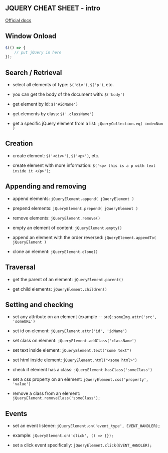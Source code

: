 ## JQUERY CHEAT SHEET - intro

[Official docs](https://api.jquery.com/)

## Window Onload

```javascript
$(() => {
	// put jQuery in here
});
```

## Search / Retrieval

- select all elements of type: `$('div')`, `$('p')`, etc.

- you can get the body of the document with: `$('body')`

- get element by id: `$('#idName')`

- get elements by class: `$('.className')`

- get a specific jQuery element from a list: `jQueryCollection.eq( indexNum )`

## Creation

- create element: `$('<div>')`, `$('<p>')`, etc.

- create element with more information: `$('<p> this is a p with text inside it </p>')`;

## Appending and removing

- append elements: `jQueryElement.append( jQueryElement )`

- prepend elements: `jQueryElement.prepend( jQueryElement )`

- remove elements: `jQueryElement.remove()`

- empty an element of content:
`jQueryElement.empty()`

- append an element with the order reversed: `jQueryElement.appendTo( jQueryElement )`

- clone an element: `jQueryElement.clone()`

## Traversal

- get the parent of an element: `jQueryElement.parent()`

- get child elements: `jQueryElement.children()`

## Setting and checking

- set any attribute on an element (example -- src): `someImg.attr('src', 'someURL')`

- set id on element: `jQueryElement.attr('id', 'idName')`

- set class on element: `jQueryElement.addClass('className')`

- set text inside element: `jQueryElement.text("some text")`

- set html inside element: `jQueryElement.html("<some html>")`
- check if element has a class: `jQueryElement.hasClass('someClass')`

- set a css property on an element: `jQueryElement.css('property', 'value')`

- remove a class from an element: `jQueryElement.removeClass('someClass');`

## Events

* set an event listener:
`jQueryElement.on('event_type', EVENT_HANDLER);`

* example: `jQueryElement.on('click', () => {});`

* set a click event specifically:
`jQueryElement.click(EVENT_HANDLER);`

